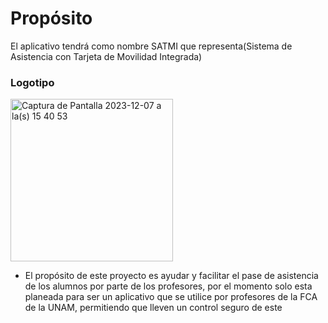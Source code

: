 # Propósito
El aplicativo tendrá como nombre SATMI que representa(Sistema de Asistencia con Tarjeta de Movilidad Integrada)

### Logotipo
<img width="260" alt="Captura de Pantalla 2023-12-07 a la(s) 15 40 53" src="https://github.com/amezcua04s/FCA-Proyecto-OO-01/assets/119078847/b6955e27-cb8c-4688-a57b-322caf4a0ab4">

- El propósito de este proyecto es ayudar y facilitar el pase de asistencia de los alumnos por parte de los profesores, por el momento solo esta planeada para ser un aplicativo que se utilice por profesores de la FCA de la UNAM, permitiendo que lleven un control seguro de este
